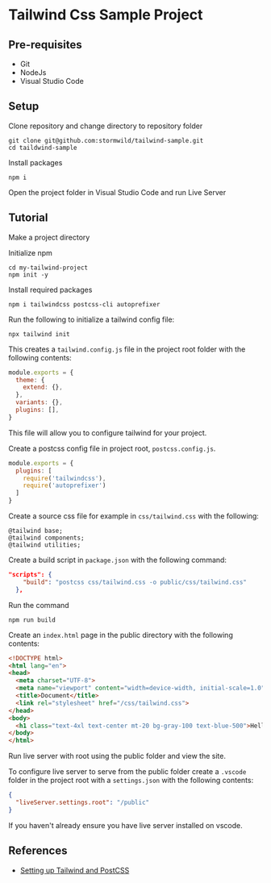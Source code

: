 # Tailwind Css Sample Project

## Pre-requisites

- Git
- NodeJs
- Visual Studio Code

## Setup

Clone repository and change directory to repository folder

```
git clone git@github.com:stormwild/tailwind-sample.git
cd taildwind-sample
```

Install packages

```
npm i
```

Open the project folder in Visual Studio Code and run Live Server


## Tutorial

Make a project directory

Initialize npm

```
cd my-tailwind-project
npm init -y
```

Install required packages

```
npm i tailwindcss postcss-cli autoprefixer
```

Run the following to initialize a tailwind config file:

```
npx tailwind init
```

This creates a `tailwind.config.js` file in the project root folder with the following contents:

```js
module.exports = {
  theme: {
    extend: {},
  },
  variants: {},
  plugins: [],
}
```

This file will allow you to configure tailwind for your project.

Create a postcss config file in project root, `postcss.config.js`.

```js
module.exports = {
  plugins: [
    require('tailwindcss'),
    require('autoprefixer')
  ]
}
```

Create a source css file for example in `css/tailwind.css` with the following:

```
@tailwind base;
@tailwind components;
@tailwind utilities;
```

Create a build script in `package.json` with the following command:

```json
"scripts": {
    "build": "postcss css/tailwind.css -o public/css/tailwind.css"
  },
```

Run the command

```
npm run build
```

Create an `index.html` page in the public directory with the following contents:

```html
<!DOCTYPE html>
<html lang="en">
<head>
  <meta charset="UTF-8">
  <meta name="viewport" content="width=device-width, initial-scale=1.0">
  <title>Document</title>
  <link rel="stylesheet" href="/css/tailwind.css">
</head>
<body>
  <h1 class="text-4xl text-center mt-20 bg-gray-100 text-blue-500">Hello world</h1>
</body>
</html>
```

Run live server with root using the public folder and view the site.

To configure live server to serve from the public folder create a `.vscode` folder in the project root with a `settings.json` with the following contents:

```json
{
  "liveServer.settings.root": "/public"
}
```

If you haven't already ensure you have live server installed on vscode.

## References

- [Setting up Tailwind and PostCSS](https://tailwindcss.com/course/setting-up-tailwind-and-postcss/)

